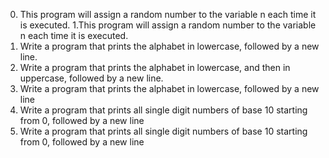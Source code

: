  0. This program will assign a random number to the variable n each time it is executed.
 1.This program will assign a random number to the variable n each time it is executed.
 2. Write a program that prints the alphabet in lowercase, followed by a new line.
 4. Write a program that prints the alphabet in lowercase, and then in uppercase, followed by a new line.
 4. Write a program that prints the alphabet in lowercase, followed by a new line
 5. Write a program that prints all single digit numbers of base 10 starting from 0, followed by a new line
 6. Write a program that prints all single digit numbers of base 10 starting from 0, followed by a new line
